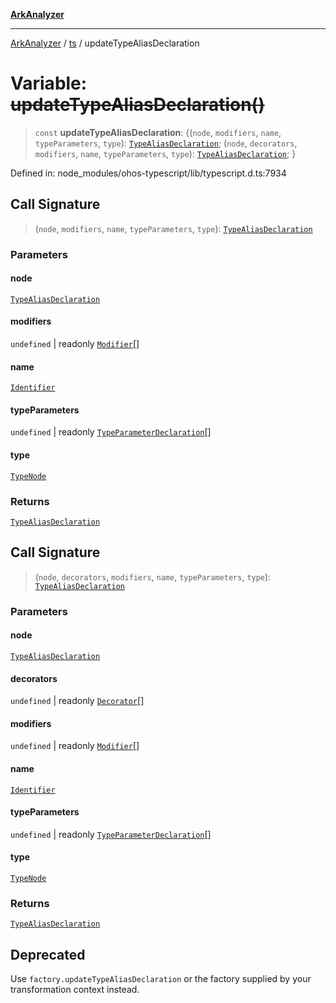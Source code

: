 [**ArkAnalyzer**](../../../../README.md)

***

[ArkAnalyzer](../../../../globals.md) / [ts](../README.md) / updateTypeAliasDeclaration

# Variable: ~~updateTypeAliasDeclaration()~~

> `const` **updateTypeAliasDeclaration**: \{(`node`, `modifiers`, `name`, `typeParameters`, `type`): [`TypeAliasDeclaration`](../interfaces/TypeAliasDeclaration.md); (`node`, `decorators`, `modifiers`, `name`, `typeParameters`, `type`): [`TypeAliasDeclaration`](../interfaces/TypeAliasDeclaration.md); \}

Defined in: node\_modules/ohos-typescript/lib/typescript.d.ts:7934

## Call Signature

> (`node`, `modifiers`, `name`, `typeParameters`, `type`): [`TypeAliasDeclaration`](../interfaces/TypeAliasDeclaration.md)

### Parameters

#### node

[`TypeAliasDeclaration`](../interfaces/TypeAliasDeclaration.md)

#### modifiers

`undefined` | readonly [`Modifier`](../type-aliases/Modifier.md)[]

#### name

[`Identifier`](../interfaces/Identifier.md)

#### typeParameters

`undefined` | readonly [`TypeParameterDeclaration`](../interfaces/TypeParameterDeclaration.md)[]

#### type

[`TypeNode`](../interfaces/TypeNode.md)

### Returns

[`TypeAliasDeclaration`](../interfaces/TypeAliasDeclaration.md)

## Call Signature

> (`node`, `decorators`, `modifiers`, `name`, `typeParameters`, `type`): [`TypeAliasDeclaration`](../interfaces/TypeAliasDeclaration.md)

### Parameters

#### node

[`TypeAliasDeclaration`](../interfaces/TypeAliasDeclaration.md)

#### decorators

`undefined` | readonly [`Decorator`](../interfaces/Decorator.md)[]

#### modifiers

`undefined` | readonly [`Modifier`](../type-aliases/Modifier.md)[]

#### name

[`Identifier`](../interfaces/Identifier.md)

#### typeParameters

`undefined` | readonly [`TypeParameterDeclaration`](../interfaces/TypeParameterDeclaration.md)[]

#### type

[`TypeNode`](../interfaces/TypeNode.md)

### Returns

[`TypeAliasDeclaration`](../interfaces/TypeAliasDeclaration.md)

## Deprecated

Use `factory.updateTypeAliasDeclaration` or the factory supplied by your transformation context instead.
